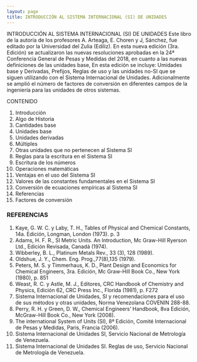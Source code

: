 ```yaml
---
layout: page
title: INTRODUCCIÓN AL SISTEMA INTERNACIONAL (SI) DE UNIDADES
---
```


INTRODUCCIÓN AL SISTEMA INTERNACIONAL (SI) DE UNIDADES
Este libro de la autoría de los profesores A. Arteaga, E. Choren y J, Sánchez, fue editado por la Universidad del Zulia (Ediliz). En esta nueva edición (3ra. Edición) se actualizaron las nuevas resoluciones aprobadas en la 24ª Conferencia General de Pesas y Medidas del 2018, en cuanto a las nuevas definiciones de las unidades base, En esta edición se incluye: Umidades base y Derivadas, Prefijos, Reglas de uso y  las unidades no-SI que se siguen utilizando con el Sistema Internacional de Unidades. Adicionalmente se amplió el número de factores de conversión en diferentes campos de la ingeniería para las unidades de otros sistemas. 

CONTENIDO
1. Introducción
2. Algo de Historia
3. Cantidades base
4. Unidades base
5. Unidades derivadas
6. Múltiples
7. Otras unidades que no pertenecen al Sistema SI
8. Reglas para la escritura en el Sistema SI
9. Escritura de los números
10. Operaciones matemáticas
11. Ventajas en el uso del Sistema SI
12. Valores de las constantes fundamentales en el Sistema SI
13. Conversión de ecuaciones empíricas al Sistema SI
14. Referencias
15. Factores de conversión

### REFERENCIAS
1. Kaye, G. W. C. y Laby, T. H., Tables of Physical and Chemical Constants, 14a. Edición,  Longman, London (1973). p. 3
2. Adams, H. F. R., SI Metric Units. An Introduction, Mc Graw-Hill Ryerson Ltd., Edición Revisada, Canadá (1974).
3.  Wibberley, B. L., Platinum Metals Rev., 33 (3), 128 (1989).
4.  Oldshue, J. Y., Chem. Eng. Prog.,77(8),135 (1979).
5. Peters, M. S. y Timmerhaus, K. D., Plant Design and Economics for Chemical Engineers, 3ra. Edición, Mc Graw-Hill Book Co., New York (1980), p. 851
6. Weast, R. C. y Astle, M. J., Editores, CRC Handbook of Chemistry and Physics, Edición 62, CRC Press Inc., Florida (1981),  p. F272
7. Sistema Internacional de Unidades, SI y recomendaciones para el uso de sus métodos y otras unidades, Norma Venezolana COVENIN 288-88.
8. Perry, R. H. y Green, D. W., Chemical Engineers’ Handbook, 8va Edición, McGraw-Hill Book Co., New York (2008). 
9. The international System of Units (SI), 8ª Edición, Comité Internacional de Pesas y Medidas, Paris, Francia (2006).
10. Sistema Internacional de Unidades SI, Servicio Nacional de Metrología de Venezuela.
11. Sistema Internacional de Unidades SI. Reglas de uso, Servicio Nacional de Metrología de Venezuela.

